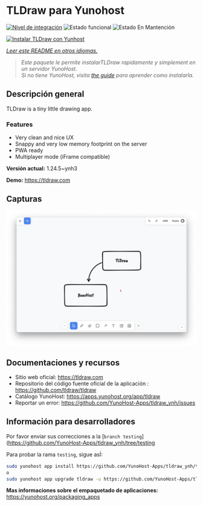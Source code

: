 <!--
Este archivo README esta generado automaticamente<https://github.com/YunoHost/apps/tree/master/tools/readme_generator>
No se debe editar a mano.
-->

# TLDraw para Yunohost

[![Nivel de integración](https://dash.yunohost.org/integration/tldraw.svg)](https://ci-apps.yunohost.org/ci/apps/tldraw/) ![Estado funcional](https://ci-apps.yunohost.org/ci/badges/tldraw.status.svg) ![Estado En Mantención](https://ci-apps.yunohost.org/ci/badges/tldraw.maintain.svg)

[![Instalar TLDraw con Yunhost](https://install-app.yunohost.org/install-with-yunohost.svg)](https://install-app.yunohost.org/?app=tldraw)

*[Leer este README en otros idiomas.](./ALL_README.md)*

> *Este paquete le permite instalarTLDraw rapidamente y simplement en un servidor YunoHost.*  
> *Si no tiene YunoHost, visita [the guide](https://yunohost.org/install) para aprender como instalarla.*

## Descripción general

TLDraw is a tiny little drawing app.

### Features

- Very clean and nice UX
- Snappy and very low memory footprint on the server
- PWA ready
- Multiplayer mode (iFrame compatible)


**Versión actual:** 1.24.5~ynh3

**Demo:** <https://tldraw.com>

## Capturas

![Captura de TLDraw](./doc/screenshots/TLDraw_screenshot.png)

## Documentaciones y recursos

- Sitio web oficial: <https://tldraw.com>
- Repositorio del código fuente oficial de la aplicación : <https://github.com/tldraw/tldraw>
- Catálogo YunoHost: <https://apps.yunohost.org/app/tldraw>
- Reportar un error: <https://github.com/YunoHost-Apps/tldraw_ynh/issues>

## Información para desarrolladores

Por favor enviar sus correcciones a la [`branch testing`](https://github.com/YunoHost-Apps/tldraw_ynh/tree/testing

Para probar la rama `testing`, sigue asÍ:

```bash
sudo yunohost app install https://github.com/YunoHost-Apps/tldraw_ynh/tree/testing --debug
o
sudo yunohost app upgrade tldraw -u https://github.com/YunoHost-Apps/tldraw_ynh/tree/testing --debug
```

**Mas informaciones sobre el empaquetado de aplicaciones:** <https://yunohost.org/packaging_apps>
